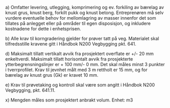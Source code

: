a) Omfatter levering, utlegging, komprimering og ev. forkiling av bærelag av knust grus, knust berg, forkilt pukk og knust betong.
Entreprenøren må selv vurdere eventuelle behov for mellomlagring av masser innenfor det som tillates på anlegget eller på områder til egen disposisjon, og inkludere kostnadene for dette i enhetsprisen.

b) Alle krav til korngradering gjelder for prøver tatt på veg.
Materialet skal tilfredsstille kravene gitt i Håndbok N200 Vegbygging pkt. 641.

d) Maksimalt tillatt vertikalt avvik fra prosjektert overflate er +/- 20 mm enkeltverdi. Maksimalt tillatt horisontalt avvik fra prosjekterte ytterbegrensningslinjer er + 100 mm/- 0 mm. Det skal måles minst 3 punkter i tverrprofilet. Krav til jevnhet målt med 3 m rettholt er 15 mm, og for bærelag av knust grus (Gk) er kravet 10 mm.

e) Krav til prøvetaking og kontroll skal være som angitt i Håndbok N200 Vegbygging, pkt. 641.11.

x) Mengden måles som prosjektert anbrakt volum. Enhet: m3

